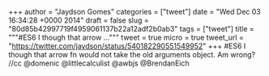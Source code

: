 
+++
author = "Jaydson Gomes"
categories = ["tweet"]
date = "Wed Dec 03 16:34:28 +0000 2014"
draft = false
slug = "80d85b42997719f4959061137b22a12adf2b0ab3"
tags = ["tweet"]
title = """#ES6 I though that arrow ..."""
tweet = true
micro = true
tweet_url = "https://twitter.com/jaydson/status/540182290551549952"
+++
#ES6 I though that arrow fn would not take the old arguments object. Am wrong? //cc @domenic @littlecalculist @awbjs @BrendanEich
